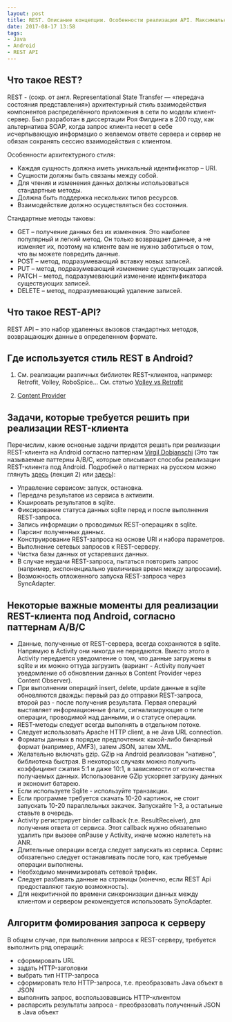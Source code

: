 ```yaml
---
layout: post
title: REST. Описание концепции. Особенности реализации API. Максимально кратко.
date: 2017-08-17 13:58
tags:
- Java
- Android
- REST API
---
```

## Что такое REST?

REST - (сокр. от англ. Representational State Transfer — «передача состояния представления») архитектурный *стиль* взаимодействия компонентов распределённого приложения в сети по модели клиент-сервер. Был разработан в диссертации Роя Филдинга в 200 году, как альтернатива SOAP, когда запрос клиента несет в себе исчерпывающую информацио о желаемом ответе сервера и сервер не обязан сохранять сессию взаимодействия с клиентом. 

Особенности архитектурного стиля: 
- Каждая сущность должна иметь уникальный идентификатор – URI. 
- Сущности должны быть связаны между собой. 
- Для чтения и изменения данных должны использоваться стандартные методы. 
- Должна быть поддержка нескольких типов ресурсов.  
- Взаимодействие должно осуществляться без состояния. 

Стандартные методы таковы:
- GET – получение данных без их изменения. Это наиболее популярный и легкий метод. Он только возвращает данные, а не изменяет их, поэтому на клиенте вам не нужно заботиться о том, что вы можете повредить данные. 
- POST – метод, подразумевающий вставку новых записей. 
- PUT – метод, подразумевающий изменение существующих записей. 
- PATCH – метод, подразумевающий изменение идентификатора существующих записей. 
- DELETE – метод, подразумевающий удаление записей. 

## Что такое REST-API?

REST API – это набор удаленных вызовов стандартных методов, возвращающих данные в определенном формате.

## Где используется стиль REST в Android?

1) См. реализации различных библиотек REST-клиентов, например: Retrofit, Volley, RoboSpice...
См. статью <a href="https://ziginsider.github.io/Volley-vs-Retrofit/">Volley vs Retrofit</a>

2) <a href="https://developer.android.com/guide/topics/providers/content-providers.html?hl=ru">Content Provider</a>

## Задачи, которые требуется решить при реализации REST-клиента

Перечислим, какие основные задачи придется решать при реализации REST-клиента на Android согласно паттернам <a href="https://docs.google.com/file/d/0B2dn_3573C3RdlVpU2JBWXdSb3c/edit">Virgil Dobjanschi</a> (Это так называемые паттерны A/B/C, которые описывают способы реализации REST-клиента под Android. Подробней о паттернах на русском можно глянуть <a href="https://docs.google.com/document/d/1ku_0AHU0Uoq7MxymCaybbh7lpnpFtKfAt_RzFgBSS9M/edit#">здесь</a> (лекция 2) или <a href="http://derevyanko.blogspot.com.by/2014/01/rest-android-1.html">здесь</a>):

- Управление сервисом: запуск, остановка. 
- Передача результатов из сервиса в активити. 
- Кэшировать результатов в sqlite. 
- Фиксирование статуса данных sqlite перед и после выполнения REST-запроса. 
- Запись информации о проводимых REST-операциях в sqlite. 
- Парсинг полученных данных. 
- Конструирование REST-запроса на основе URI и набора параметров. 
- Выполнение сетевых запросов к REST-серверу. 
- Чистка базы данных от устаревших данных. 
- В случае неудачи REST-запроса, пытаться повторить запрос (например, экспоненциально увеличивая время между запросами). 
- Возможность отложенного запуска REST-запроса через SyncAdapter.

## Некоторые важные моменты для реализации REST-клиента под Android, согласно паттернам A/B/C

- Данные, полученные от REST-сервера, всегда сохраняются в sqlite. Напрямую в Activity они никогда не передаются. Вместо этого в Activity передается уведомление о том, что данные загружены в sqlite и их можно оттуда загрузить (вариант - Activity получает уведомление об обновлении данных в Content Provider через Content Observer). 
- При выполнении операций insert, delete, update данные в sqlite обновляются дважды: первый раз до отправки REST-запроса, второй раз - после получения результата. Первая операций выставляет информационные флаги, сигнализирующие о типе операции, проводимой над данными, и о статусе операции. 
- REST-методы следует всегда выполнять в отдельном потоке. 
- Следует использовать Apache HTTP client, а не Java URL connection. 
- Форматы данных в порядке предпочтения: какой-либо бинарный формат (например, AMF3), затем JSON, затем XML. 
- Желательно включать gzip. GZip на Android реализован "нативно", библиотека быстрая. В некоторых случаях можно получить коэффициент сжатия 5:1 и даже 10:1, в зависимости от количества получаемых данных. Использование GZip ускоряет загрузку данных и экономит батарею. 
- Если используете Sqlite - используйте транзакции. 
- Если программе требуется скачать 10-20 картинок, не стоит запускать 10-20 параллельных закачек. Запускайте 1-3, а остальные ставьте в очередь. 
- Activity регистрирует binder callback (т.е. ResultReceiver), для получения ответа от сервиса. Этот callback нужно обязательно удалить при вызове onPause у Activity, иначе можно налететь на ANR. 
- Длительные операции всегда следует запускать из сервиса. Сервис обязательно следует останавливать после того, как требуемые операции выполнены.  
- Необходимо минимизировать сетевой трафик. 
- Следует разбивать данные на страницы (конечно, если REST Api предоставляют такую возможность). 
- Для некритичной по времени синхронизации данных между клиентом и сервером рекомендуется использовать SyncAdapter. 

## Алгоритм фомирования запроса к серверу

В общем случае, при выполнении запроса к REST-серверу, требуется выполнить ряд операций:

- сформировать URL
- задать HTTP-заголовки
- выбрать тип HTTP-запроса
- сформировать тело HTTP-запроса, т.е. преобразовать Java объект в JSON
- выполнить запрос, воспользовавшись HTTP-клиентом
- распарсить результаты запроса - преобразовать полученный JSON в Java объект
